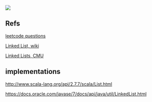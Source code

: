 ![](https://www.cs.cmu.edu/~adamchik/15-121/lectures/Linked%20Lists/pix/linkedlist.bmp)

Refs
----

[leetcode questions](https://leetcode.com/tag/linked-list)

[Linked List, wiki](https://en.wikipedia.org/wiki/Linked_list)

[Linked Lists, CMU](https://www.cs.cmu.edu/~adamchik/15-121/lectures/Linked%20Lists/linked%20lists.html)

implementations
---------------

http://www.scala-lang.org/api/2.7.7/scala/List.html

https://docs.oracle.com/javase/7/docs/api/java/util/LinkedList.html

